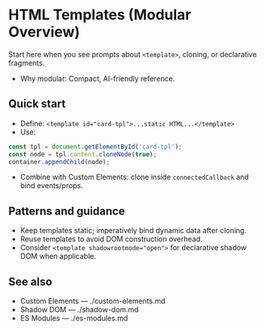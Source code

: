 # HTML Templates (Modular Overview)

Start here when you see prompts about `<template>`, cloning, or declarative fragments.

- Why modular: Compact, AI-friendly reference.

## Quick start
- Define: `<template id="card-tpl">...static HTML...</template>`
- Use:
```javascript
const tpl = document.getElementById('card-tpl');
const node = tpl.content.cloneNode(true);
container.appendChild(node);
```
- Combine with Custom Elements: clone inside `connectedCallback` and bind events/props.

## Patterns and guidance
- Keep templates static; imperatively bind dynamic data after cloning.
- Reuse templates to avoid DOM construction overhead.
- Consider `<template shadowrootmode="open">` for declarative shadow DOM when applicable.

## See also
- Custom Elements — ./custom-elements.md
- Shadow DOM — ./shadow-dom.md
- ES Modules — ./es-modules.md
